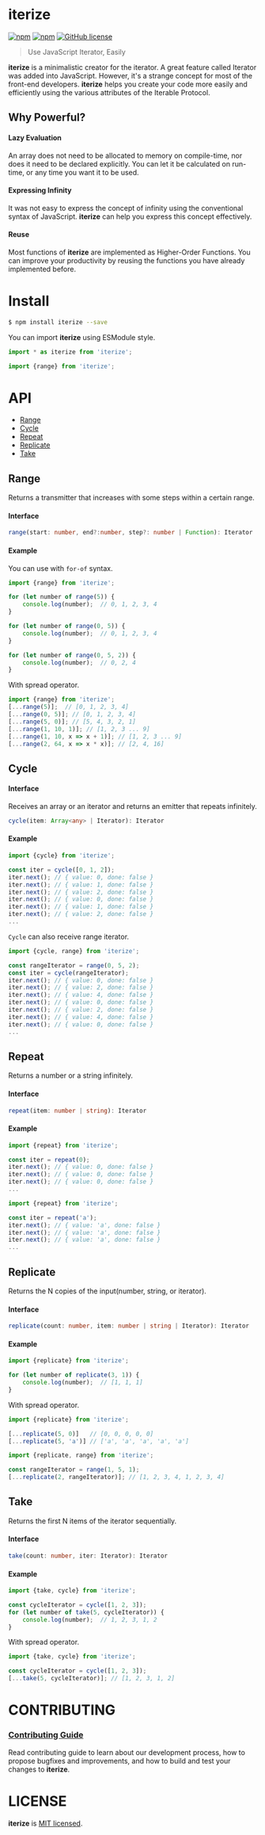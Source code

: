 # iterize

[![npm](https://img.shields.io/npm/v/iterize.svg)](https://www.npmjs.com/package/iterize)
[![npm](https://img.shields.io/npm/dt/iterize.svg)](https://www.npmjs.com/package/iterize)
[![GitHub license](https://img.shields.io/github/license/hg-pyun/iterize.svg)](https://github.com/hg-pyun/iterize/blob/master/LICENSE)

> Use JavaScript Iterator, Easily 

**iterize** is a minimalistic creator for the iterator. A great feature called Iterator was added into JavaScript. However, it's a strange concept for most of the front-end developers.
**iterize** helps you create your code more easily and efficiently using the various attributes of the Iterable Protocol.

## Why Powerful?

#### Lazy Evaluation

An array does not need to be allocated to memory on compile-time, nor does it need to be declared explicitly. You can let it be calculated on run-time, or any time you want it to be used.

#### Expressing Infinity

It was not easy to express the concept of infinity using the conventional syntax of JavaScript. **iterize** can help you express this concept effectively.

#### Reuse

Most functions of **iterize** are implemented as Higher-Order Functions. You can improve your productivity by reusing the functions you have already implemented before.

# Install

```bash
$ npm install iterize --save
```

You can import **iterize** using ESModule style.

```js
import * as iterize from 'iterize';
```
```js
import {range} from 'iterize';
```

# API
- [Range](https://github.com/hg-pyun/iterize#range)
- [Cycle](https://github.com/hg-pyun/iterize#cycle)
- [Repeat](https://github.com/hg-pyun/iterize#repeat)
- [Replicate](https://github.com/hg-pyun/iterize#replicate)
- [Take](https://github.com/hg-pyun/iterize#take)

## Range

Returns a transmitter that increases with some steps within a certain range.

#### Interface

```typescript
range(start: number, end?:number, step?: number | Function): Iterator
```

#### Example
You can use with `for-of` syntax.
```js
import {range} from 'iterize';

for (let number of range(5)) {
    console.log(number);  // 0, 1, 2, 3, 4
}

for (let number of range(0, 5)) {
    console.log(number);  // 0, 1, 2, 3, 4
}

for (let number of range(0, 5, 2)) {
    console.log(number);  // 0, 2, 4
}
```
With spread operator.
```js
import {range} from 'iterize';
[...range(5)];  // [0, 1, 2, 3, 4]
[...range(0, 5)]; // [0, 1, 2, 3, 4]
[...range(5, 0)]; // [5, 4, 3, 2, 1]
[...range(1, 10, 1)]; // [1, 2, 3 ... 9]
[...range(1, 10, x => x + 1)]; // [1, 2, 3 ... 9]
[...range(2, 64, x => x * x)]; // [2, 4, 16]
```

## Cycle

#### Interface

Receives an array or an iterator and returns an emitter that repeats infinitely.

```typescript
cycle(item: Array<any> | Iterator): Iterator
```

#### Example

```js
import {cycle} from 'iterize';

const iter = cycle([0, 1, 2]);
iter.next(); // { value: 0, done: false }
iter.next(); // { value: 1, done: false }
iter.next(); // { value: 2, done: false }
iter.next(); // { value: 0, done: false }
iter.next(); // { value: 1, done: false }
iter.next(); // { value: 2, done: false }
...
```
`Cycle` can also receive range iterator.
```js
import {cycle, range} from 'iterize';

const rangeIterator = range(0, 5, 2);
const iter = cycle(rangeIterator);
iter.next(); // { value: 0, done: false }
iter.next(); // { value: 2, done: false }
iter.next(); // { value: 4, done: false }
iter.next(); // { value: 0, done: false }
iter.next(); // { value: 2, done: false }
iter.next(); // { value: 4, done: false }
iter.next(); // { value: 0, done: false }
...
```

## Repeat

Returns a number or a string infinitely.

#### Interface

```typescript
repeat(item: number | string): Iterator
```

#### Example

```js
import {repeat} from 'iterize';

const iter = repeat(0);
iter.next(); // { value: 0, done: false }
iter.next(); // { value: 0, done: false }
iter.next(); // { value: 0, done: false }
...
```

```js
import {repeat} from 'iterize';

const iter = repeat('a');
iter.next(); // { value: 'a', done: false }
iter.next(); // { value: 'a', done: false }
iter.next(); // { value: 'a', done: false }
...
```

## Replicate

Returns the N copies of the input(number, string, or iterator).

#### Interface

```typescript
replicate(count: number, item: number | string | Iterator): Iterator
```

#### Example
```js
import {replicate} from 'iterize';

for (let number of replicate(3, 1)) {
    console.log(number);  // [1, 1, 1]
}
```
With spread operator.
```js
import {replicate} from 'iterize';

[...replicate(5, 0)]   // [0, 0, 0, 0, 0]
[...replicate(5, 'a')] // ['a', 'a', 'a', 'a', 'a']
```
```js
import {replicate, range} from 'iterize';

const rangeIterator = range(1, 5, 1);
[...replicate(2, rangeIterator)]; // [1, 2, 3, 4, 1, 2, 3, 4]
```

## Take

Returns the first N items of the iterator sequentially.

#### Interface

```typescript
take(count: number, iter: Iterator): Iterator
```

#### Example
```js
import {take, cycle} from 'iterize';

const cycleIterator = cycle([1, 2, 3]);
for (let number of take(5, cycleIterator)) {
    console.log(number);  // 1, 2, 3, 1, 2
}
```
With spread operator.
```js
import {take, cycle} from 'iterize';

const cycleIterator = cycle([1, 2, 3]);
[...take(5, cycleIterator)]; // [1, 2, 3, 1, 2]
```

# CONTRIBUTING

### [Contributing Guide](https://github.com/hg-pyun/iterize/blob/master/CONTRIBUTE.md)

Read contributing guide to learn about our development process, how to propose bugfixes and improvements, and how to build and test your changes to **iterize**.

# LICENSE

**iterize** is [MIT licensed](https://github.com/hg-pyun/iterize/blob/master/LICENSE).
